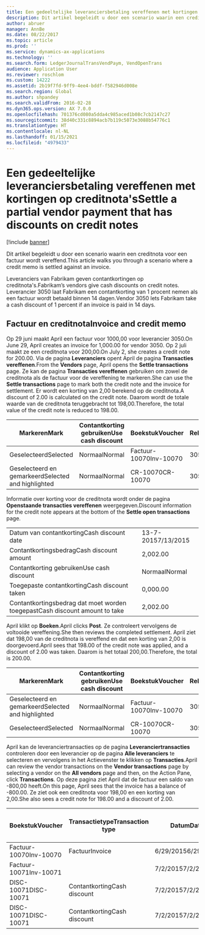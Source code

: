 ```yaml
---
title: Een gedeeltelijke leveranciersbetaling vereffenen met kortingen op creditnota's
description: Dit artikel begeleidt u door een scenario waarin een creditnota voor een factuur wordt vereffend.
author: abruer
manager: AnnBe
ms.date: 08/22/2017
ms.topic: article
ms.prod: ''
ms.service: dynamics-ax-applications
ms.technology: ''
ms.search.form: LedgerJournalTransVendPaym, VendOpenTrans
audience: Application User
ms.reviewer: roschlom
ms.custom: 14222
ms.assetid: 2b19f7fd-9ff9-4ee4-bddf-f582946d008e
ms.search.region: Global
ms.author: shpandey
ms.search.validFrom: 2016-02-28
ms.dyn365.ops.version: AX 7.0.0
ms.openlocfilehash: 701376cd080a5dda4c985aced1b08c7cb2147c27
ms.sourcegitcommit: 38d40c331c8894acb7b119c5073e3088b54776c1
ms.translationtype: HT
ms.contentlocale: nl-NL
ms.lasthandoff: 01/15/2021
ms.locfileid: "4979433"
---
```

# <a name="settle-a-partial-vendor-payment-that-has-discounts-on-credit-notes"></a><span data-ttu-id="11944-103">Een gedeeltelijke leveranciersbetaling vereffenen met kortingen op creditnota's</span><span class="sxs-lookup"><span data-stu-id="11944-103">Settle a partial vendor payment that has discounts on credit notes</span></span>

[!include [banner](../includes/banner.md)]

<span data-ttu-id="11944-104">Dit artikel begeleidt u door een scenario waarin een creditnota voor een factuur wordt vereffend.</span><span class="sxs-lookup"><span data-stu-id="11944-104">This article walks you through a scenario where a credit memo is settled against an invoice.</span></span>

<span data-ttu-id="11944-105">Leveranciers van Fabrikam geven contantkortingen op creditnota's.</span><span class="sxs-lookup"><span data-stu-id="11944-105">Fabrikam’s vendors give cash discounts on credit notes.</span></span> <span data-ttu-id="11944-106">Leverancier 3050 laat Fabrikam een contantkorting van 1 procent nemen als een factuur wordt betaald binnen 14 dagen.</span><span class="sxs-lookup"><span data-stu-id="11944-106">Vendor 3050 lets Fabrikam take a cash discount of 1 percent if an invoice is paid in 14 days.</span></span>

## <a name="invoice-and-credit-memo"></a><span data-ttu-id="11944-107">Factuur en creditnota</span><span class="sxs-lookup"><span data-stu-id="11944-107">Invoice and credit memo</span></span>
<span data-ttu-id="11944-108">Op 29 juni maakt April een factuur voor 1000,00 voor leverancier 3050.</span><span class="sxs-lookup"><span data-stu-id="11944-108">On June 29, April creates an invoice for 1,000.00 for vendor 3050.</span></span> <span data-ttu-id="11944-109">Op 2 juli maakt ze een creditnota voor 200,00.</span><span class="sxs-lookup"><span data-stu-id="11944-109">On July 2, she creates a credit note for 200.00.</span></span> <span data-ttu-id="11944-110">Via de pagina **Leveranciers** opent April de pagina **Transacties vereffenen**.</span><span class="sxs-lookup"><span data-stu-id="11944-110">From the **Vendors** page, April opens the **Settle transactions** page.</span></span> <span data-ttu-id="11944-111">Ze kan de pagina **Transacties vereffenen** gebruiken om zowel de creditnota als de factuur voor de vereffening te markeren.</span><span class="sxs-lookup"><span data-stu-id="11944-111">She can use the **Settle transactions** page to mark both the credit note and the invoice for settlement.</span></span> <span data-ttu-id="11944-112">Er wordt een korting van 2,00 berekend op de creditnota.</span><span class="sxs-lookup"><span data-stu-id="11944-112">A discount of 2.00 is calculated on the credit note.</span></span> <span data-ttu-id="11944-113">Daarom wordt de totale waarde van de creditnota teruggebracht tot 198,00.</span><span class="sxs-lookup"><span data-stu-id="11944-113">Therefore, the total value of the credit note is reduced to 198.00.</span></span>

| <span data-ttu-id="11944-114">Markeren</span><span class="sxs-lookup"><span data-stu-id="11944-114">Mark</span></span>                     | <span data-ttu-id="11944-115">Contantkorting gebruiken</span><span class="sxs-lookup"><span data-stu-id="11944-115">Use cash discount</span></span> | <span data-ttu-id="11944-116">Boekstuk</span><span class="sxs-lookup"><span data-stu-id="11944-116">Voucher</span></span>   | <span data-ttu-id="11944-117">Rekening</span><span class="sxs-lookup"><span data-stu-id="11944-117">Account</span></span> | <span data-ttu-id="11944-118">Datum</span><span class="sxs-lookup"><span data-stu-id="11944-118">Date</span></span>      | <span data-ttu-id="11944-119">Vervaldatum</span><span class="sxs-lookup"><span data-stu-id="11944-119">Due date</span></span>  | <span data-ttu-id="11944-120">Factuur</span><span class="sxs-lookup"><span data-stu-id="11944-120">Invoice</span></span> | <span data-ttu-id="11944-121">Bedrag in transactievaluta</span><span class="sxs-lookup"><span data-stu-id="11944-121">Amount in transaction currency</span></span> | <span data-ttu-id="11944-122">Valuta</span><span class="sxs-lookup"><span data-stu-id="11944-122">Currency</span></span> | <span data-ttu-id="11944-123">Bedrag om te vereffenen</span><span class="sxs-lookup"><span data-stu-id="11944-123">Amount to settle</span></span> |
|--------------------------|-------------------|-----------|---------|-----------|-----------|---------|--------------------------------|----------|------------------|
| <span data-ttu-id="11944-124">Geselecteerd</span><span class="sxs-lookup"><span data-stu-id="11944-124">Selected</span></span>                 | <span data-ttu-id="11944-125">Normaal</span><span class="sxs-lookup"><span data-stu-id="11944-125">Normal</span></span>            | <span data-ttu-id="11944-126">Factuur-10070</span><span class="sxs-lookup"><span data-stu-id="11944-126">Inv-10070</span></span> | <span data-ttu-id="11944-127">3050</span><span class="sxs-lookup"><span data-stu-id="11944-127">3050</span></span>    | <span data-ttu-id="11944-128">6/29/2015</span><span class="sxs-lookup"><span data-stu-id="11944-128">6/29/2015</span></span> | <span data-ttu-id="11944-129">7/29/2015</span><span class="sxs-lookup"><span data-stu-id="11944-129">7/29/2015</span></span> | <span data-ttu-id="11944-130">10070</span><span class="sxs-lookup"><span data-stu-id="11944-130">10070</span></span>   | <span data-ttu-id="11944-131">-1.000,00</span><span class="sxs-lookup"><span data-stu-id="11944-131">-1,000.00</span></span>                      | <span data-ttu-id="11944-132">USD</span><span class="sxs-lookup"><span data-stu-id="11944-132">USD</span></span>      | <span data-ttu-id="11944-133">-990,00</span><span class="sxs-lookup"><span data-stu-id="11944-133">-990.00</span></span>          |
| <span data-ttu-id="11944-134">Geselecteerd en gemarkeerd</span><span class="sxs-lookup"><span data-stu-id="11944-134">Selected and highlighted</span></span> | <span data-ttu-id="11944-135">Normaal</span><span class="sxs-lookup"><span data-stu-id="11944-135">Normal</span></span>            | <span data-ttu-id="11944-136">CR-10070</span><span class="sxs-lookup"><span data-stu-id="11944-136">CR-10070</span></span>  | <span data-ttu-id="11944-137">3050</span><span class="sxs-lookup"><span data-stu-id="11944-137">3050</span></span>    | <span data-ttu-id="11944-138">7/2/2015</span><span class="sxs-lookup"><span data-stu-id="11944-138">7/2/2015</span></span>  | <span data-ttu-id="11944-139">7/29/2015</span><span class="sxs-lookup"><span data-stu-id="11944-139">7/29/2015</span></span> |         | <span data-ttu-id="11944-140">200,00</span><span class="sxs-lookup"><span data-stu-id="11944-140">200.00</span></span>                         | <span data-ttu-id="11944-141">USD</span><span class="sxs-lookup"><span data-stu-id="11944-141">USD</span></span>      | <span data-ttu-id="11944-142">198,00</span><span class="sxs-lookup"><span data-stu-id="11944-142">198.00</span></span>           |

<span data-ttu-id="11944-143">Informatie over korting voor de creditnota wordt onder de pagina **Openstaande transacties vereffenen** weergegeven.</span><span class="sxs-lookup"><span data-stu-id="11944-143">Discount information for the credit note appears at the bottom of the **Settle open transactions** page.</span></span>

|                              |           |
|------------------------------|-----------|
| <span data-ttu-id="11944-144">Datum van contantkorting</span><span class="sxs-lookup"><span data-stu-id="11944-144">Cash discount date</span></span>           | <span data-ttu-id="11944-145">13-7-2015</span><span class="sxs-lookup"><span data-stu-id="11944-145">7/13/2015</span></span> |
| <span data-ttu-id="11944-146">Contantkortingsbedrag</span><span class="sxs-lookup"><span data-stu-id="11944-146">Cash discount amount</span></span>         | <span data-ttu-id="11944-147">2,00</span><span class="sxs-lookup"><span data-stu-id="11944-147">2.00</span></span>      |
| <span data-ttu-id="11944-148">Contantkorting gebruiken</span><span class="sxs-lookup"><span data-stu-id="11944-148">Use cash discount</span></span>            | <span data-ttu-id="11944-149">Normaal</span><span class="sxs-lookup"><span data-stu-id="11944-149">Normal</span></span>    |
| <span data-ttu-id="11944-150">Toegepaste contantkorting</span><span class="sxs-lookup"><span data-stu-id="11944-150">Cash discount taken</span></span>          | <span data-ttu-id="11944-151">0,00</span><span class="sxs-lookup"><span data-stu-id="11944-151">0.00</span></span>      |
| <span data-ttu-id="11944-152">Contantkortingsbedrag dat moet worden toegepast</span><span class="sxs-lookup"><span data-stu-id="11944-152">Cash discount amount to take</span></span> | <span data-ttu-id="11944-153">2,00</span><span class="sxs-lookup"><span data-stu-id="11944-153">2.00</span></span>      |

<span data-ttu-id="11944-154">April klikt op **Boeken**.</span><span class="sxs-lookup"><span data-stu-id="11944-154">April clicks **Post**.</span></span> <span data-ttu-id="11944-155">Ze controleert vervolgens de voltooide vereffening.</span><span class="sxs-lookup"><span data-stu-id="11944-155">She then reviews the completed settlement.</span></span> <span data-ttu-id="11944-156">April ziet dat 198,00 van de creditnota is vereffend en dat een korting van 2,00 is doorgevoerd.</span><span class="sxs-lookup"><span data-stu-id="11944-156">April sees that 198.00 of the credit note was applied, and a discount of 2.00 was taken.</span></span> <span data-ttu-id="11944-157">Daarom is het totaal 200,00.</span><span class="sxs-lookup"><span data-stu-id="11944-157">Therefore, the total is 200.00.</span></span>

| <span data-ttu-id="11944-158">Markeren</span><span class="sxs-lookup"><span data-stu-id="11944-158">Mark</span></span>                     | <span data-ttu-id="11944-159">Contantkorting gebruiken</span><span class="sxs-lookup"><span data-stu-id="11944-159">Use cash discount</span></span> | <span data-ttu-id="11944-160">Boekstuk</span><span class="sxs-lookup"><span data-stu-id="11944-160">Voucher</span></span>   | <span data-ttu-id="11944-161">Rekening</span><span class="sxs-lookup"><span data-stu-id="11944-161">Account</span></span> | <span data-ttu-id="11944-162">Datum</span><span class="sxs-lookup"><span data-stu-id="11944-162">Date</span></span>      | <span data-ttu-id="11944-163">Vervaldatum</span><span class="sxs-lookup"><span data-stu-id="11944-163">Due date</span></span>  | <span data-ttu-id="11944-164">Factuur</span><span class="sxs-lookup"><span data-stu-id="11944-164">Invoice</span></span>  | <span data-ttu-id="11944-165">Bedrag in transactievaluta</span><span class="sxs-lookup"><span data-stu-id="11944-165">Amount in transaction currency</span></span> | <span data-ttu-id="11944-166">Valuta</span><span class="sxs-lookup"><span data-stu-id="11944-166">Currency</span></span> | <span data-ttu-id="11944-167">Bedrag om te vereffenen</span><span class="sxs-lookup"><span data-stu-id="11944-167">Amount to settle</span></span> |
|--------------------------|-------------------|-----------|---------|-----------|-----------|----------|--------------------------------|----------|------------------|
| <span data-ttu-id="11944-168">Geselecteerd en gemarkeerd</span><span class="sxs-lookup"><span data-stu-id="11944-168">Selected and highlighted</span></span> | <span data-ttu-id="11944-169">Normaal</span><span class="sxs-lookup"><span data-stu-id="11944-169">Normal</span></span>            | <span data-ttu-id="11944-170">Factuur-10070</span><span class="sxs-lookup"><span data-stu-id="11944-170">Inv-10070</span></span> | <span data-ttu-id="11944-171">3050</span><span class="sxs-lookup"><span data-stu-id="11944-171">3050</span></span>    | <span data-ttu-id="11944-172">6/29/2015</span><span class="sxs-lookup"><span data-stu-id="11944-172">6/29/2015</span></span> | <span data-ttu-id="11944-173">7/29/2015</span><span class="sxs-lookup"><span data-stu-id="11944-173">7/29/2015</span></span> | <span data-ttu-id="11944-174">10070</span><span class="sxs-lookup"><span data-stu-id="11944-174">10070</span></span>    | <span data-ttu-id="11944-175">-1.000,00</span><span class="sxs-lookup"><span data-stu-id="11944-175">-1,000.00</span></span>                      | <span data-ttu-id="11944-176">USD</span><span class="sxs-lookup"><span data-stu-id="11944-176">USD</span></span>      | <span data-ttu-id="11944-177">-200,00</span><span class="sxs-lookup"><span data-stu-id="11944-177">-200.00</span></span>          |
| <span data-ttu-id="11944-178">Geselecteerd</span><span class="sxs-lookup"><span data-stu-id="11944-178">Selected</span></span>                 | <span data-ttu-id="11944-179">Normaal</span><span class="sxs-lookup"><span data-stu-id="11944-179">Normal</span></span>            | <span data-ttu-id="11944-180">CR-10070</span><span class="sxs-lookup"><span data-stu-id="11944-180">CR-10070</span></span>  | <span data-ttu-id="11944-181">3050</span><span class="sxs-lookup"><span data-stu-id="11944-181">3050</span></span>    | <span data-ttu-id="11944-182">7/2/2015</span><span class="sxs-lookup"><span data-stu-id="11944-182">7/2/2015</span></span>  | <span data-ttu-id="11944-183">7/29/2015</span><span class="sxs-lookup"><span data-stu-id="11944-183">7/29/2015</span></span> | <span data-ttu-id="11944-184">CR-10070</span><span class="sxs-lookup"><span data-stu-id="11944-184">CR-10070</span></span> | <span data-ttu-id="11944-185">200,00</span><span class="sxs-lookup"><span data-stu-id="11944-185">200.00</span></span>                         | <span data-ttu-id="11944-186">USD</span><span class="sxs-lookup"><span data-stu-id="11944-186">USD</span></span>      | <span data-ttu-id="11944-187">198,00</span><span class="sxs-lookup"><span data-stu-id="11944-187">198.00</span></span>           |

<span data-ttu-id="11944-188">April kan de leveranciertransacties op de pagina **Leveranciertransacties** controleren door een leverancier op de pagina **Alle leveranciers** te selecteren en vervolgens in het Actievenster te klikken op **Transacties**.</span><span class="sxs-lookup"><span data-stu-id="11944-188">April can review the vendor transactions on the **Vendor transactions** page by selecting a vendor on the **All vendors** page and then, on the Action Pane, click **Transactions**.</span></span> <span data-ttu-id="11944-189">Op deze pagina ziet April dat de factuur een saldo van -800,00 heeft.</span><span class="sxs-lookup"><span data-stu-id="11944-189">On this page, April sees that the invoice has a balance of -800.00.</span></span> <span data-ttu-id="11944-190">Ze ziet ook een creditnota voor 198,00 en een korting van 2,00.</span><span class="sxs-lookup"><span data-stu-id="11944-190">She also sees a credit note for 198.00 and a discount of 2.00.</span></span>

| <span data-ttu-id="11944-191">Boekstuk</span><span class="sxs-lookup"><span data-stu-id="11944-191">Voucher</span></span>    | <span data-ttu-id="11944-192">Transactietype</span><span class="sxs-lookup"><span data-stu-id="11944-192">Transaction type</span></span> | <span data-ttu-id="11944-193">Datum</span><span class="sxs-lookup"><span data-stu-id="11944-193">Date</span></span>      | <span data-ttu-id="11944-194">Factuur</span><span class="sxs-lookup"><span data-stu-id="11944-194">Invoice</span></span> | <span data-ttu-id="11944-195">Debetbedrag in transactievaluta</span><span class="sxs-lookup"><span data-stu-id="11944-195">Amount in transaction currency debit</span></span> | <span data-ttu-id="11944-196">Creditbedrag in transactievaluta</span><span class="sxs-lookup"><span data-stu-id="11944-196">Amount in transaction currency credit</span></span> | <span data-ttu-id="11944-197">Saldo</span><span class="sxs-lookup"><span data-stu-id="11944-197">Balance</span></span> | <span data-ttu-id="11944-198">Valuta</span><span class="sxs-lookup"><span data-stu-id="11944-198">Currency</span></span> |
|------------|------------------|-----------|---------|--------------------------------------|---------------------------------------|---------|----------|
| <span data-ttu-id="11944-199">Factuur-10070</span><span class="sxs-lookup"><span data-stu-id="11944-199">Inv-10070</span></span>  | <span data-ttu-id="11944-200">Factuur</span><span class="sxs-lookup"><span data-stu-id="11944-200">Invoice</span></span>          | <span data-ttu-id="11944-201">6/29/2015</span><span class="sxs-lookup"><span data-stu-id="11944-201">6/29/2015</span></span> | <span data-ttu-id="11944-202">10070</span><span class="sxs-lookup"><span data-stu-id="11944-202">10070</span></span>   |                                      | <span data-ttu-id="11944-203">1.000,00</span><span class="sxs-lookup"><span data-stu-id="11944-203">1,000.00</span></span>                              | <span data-ttu-id="11944-204">-800,00</span><span class="sxs-lookup"><span data-stu-id="11944-204">-800.00</span></span> | <span data-ttu-id="11944-205">USD</span><span class="sxs-lookup"><span data-stu-id="11944-205">USD</span></span>      |
| <span data-ttu-id="11944-206">Factuur-10071</span><span class="sxs-lookup"><span data-stu-id="11944-206">Inv-10071</span></span>  |                  | <span data-ttu-id="11944-207">7/2/2015</span><span class="sxs-lookup"><span data-stu-id="11944-207">7/2/2015</span></span>  | <span data-ttu-id="11944-208">CR10071</span><span class="sxs-lookup"><span data-stu-id="11944-208">CR10071</span></span> | <span data-ttu-id="11944-209">200,00</span><span class="sxs-lookup"><span data-stu-id="11944-209">200.00</span></span>                               |                                       | <span data-ttu-id="11944-210">0,00</span><span class="sxs-lookup"><span data-stu-id="11944-210">0.00</span></span>    | <span data-ttu-id="11944-211">USD</span><span class="sxs-lookup"><span data-stu-id="11944-211">USD</span></span>      |
| <span data-ttu-id="11944-212">DISC-10071</span><span class="sxs-lookup"><span data-stu-id="11944-212">DISC-10071</span></span> |  <span data-ttu-id="11944-213">Contantkorting</span><span class="sxs-lookup"><span data-stu-id="11944-213">Cash discount</span></span>   | <span data-ttu-id="11944-214">7/2/2015</span><span class="sxs-lookup"><span data-stu-id="11944-214">7/2/2015</span></span>  |         | <span data-ttu-id="11944-215">2,00</span><span class="sxs-lookup"><span data-stu-id="11944-215">2.00</span></span>                                 |                                       | <span data-ttu-id="11944-216">0,00</span><span class="sxs-lookup"><span data-stu-id="11944-216">0.00</span></span>    | <span data-ttu-id="11944-217">USD</span><span class="sxs-lookup"><span data-stu-id="11944-217">USD</span></span>      |
| <span data-ttu-id="11944-218">DISC-10071</span><span class="sxs-lookup"><span data-stu-id="11944-218">DISC-10071</span></span> |  <span data-ttu-id="11944-219">Contantkorting</span><span class="sxs-lookup"><span data-stu-id="11944-219">Cash discount</span></span>   | <span data-ttu-id="11944-220">7/2/2015</span><span class="sxs-lookup"><span data-stu-id="11944-220">7/2/2015</span></span>  |         |                                      | <span data-ttu-id="11944-221">2,00</span><span class="sxs-lookup"><span data-stu-id="11944-221">2.00</span></span>                                  | <span data-ttu-id="11944-222">0,00</span><span class="sxs-lookup"><span data-stu-id="11944-222">0.00</span></span>    | <span data-ttu-id="11944-223">USD</span><span class="sxs-lookup"><span data-stu-id="11944-223">USD</span></span>      |





